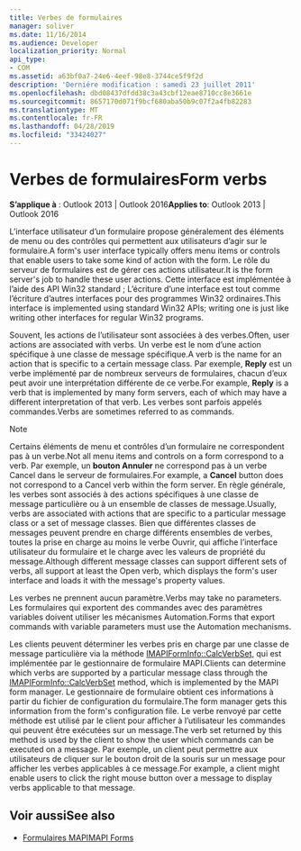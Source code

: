 ```yaml
---
title: Verbes de formulaires
manager: soliver
ms.date: 11/16/2014
ms.audience: Developer
localization_priority: Normal
api_type:
- COM
ms.assetid: a63bf0a7-24e6-4eef-98e8-3744ce5f9f2d
description: 'Derniére modification : samedi 23 juillet 2011'
ms.openlocfilehash: dbd08437dfdd38c3a43cbf12eae8710cc8e3661e
ms.sourcegitcommit: 8657170d071f9bcf680aba50b9c07f2a4fb82283
ms.translationtype: MT
ms.contentlocale: fr-FR
ms.lasthandoff: 04/28/2019
ms.locfileid: "33424027"
---
```

# <a name="form-verbs"></a><span data-ttu-id="6b17b-103">Verbes de formulaires</span><span class="sxs-lookup"><span data-stu-id="6b17b-103">Form verbs</span></span>

<span data-ttu-id="6b17b-104">**S’applique à** : Outlook 2013 | Outlook 2016</span><span class="sxs-lookup"><span data-stu-id="6b17b-104">**Applies to**: Outlook 2013 | Outlook 2016</span></span> 
  
<span data-ttu-id="6b17b-105">L’interface utilisateur d’un formulaire propose généralement des éléments de menu ou des contrôles qui permettent aux utilisateurs d’agir sur le formulaire.</span><span class="sxs-lookup"><span data-stu-id="6b17b-105">A form's user interface typically offers menu items or controls that enable users to take some kind of action with the form.</span></span> <span data-ttu-id="6b17b-106">Le rôle du serveur de formulaires est de gérer ces actions utilisateur.</span><span class="sxs-lookup"><span data-stu-id="6b17b-106">It is the form server's job to handle these user actions.</span></span> <span data-ttu-id="6b17b-107">Cette interface est implémentée à l’aide des API Win32 standard ; L’écriture d’une interface est tout comme l’écriture d’autres interfaces pour des programmes Win32 ordinaires.</span><span class="sxs-lookup"><span data-stu-id="6b17b-107">This interface is implemented using standard Win32 APIs; writing one is just like writing other interfaces for regular Win32 programs.</span></span>
  
<span data-ttu-id="6b17b-108">Souvent, les actions de l’utilisateur sont associées à des verbes.</span><span class="sxs-lookup"><span data-stu-id="6b17b-108">Often, user actions are associated with verbs.</span></span> <span data-ttu-id="6b17b-109">Un verbe est le nom d’une action spécifique à une classe de message spécifique.</span><span class="sxs-lookup"><span data-stu-id="6b17b-109">A verb is the name for an action that is specific to a certain message class.</span></span> <span data-ttu-id="6b17b-110">Par exemple, **Reply** est un verbe implémenté par de nombreux serveurs de formulaires, chacun d’eux peut avoir une interprétation différente de ce verbe.</span><span class="sxs-lookup"><span data-stu-id="6b17b-110">For example, **Reply** is a verb that is implemented by many form servers, each of which may have a different interpretation of that verb.</span></span> <span data-ttu-id="6b17b-111">Les verbes sont parfois appelés commandes.</span><span class="sxs-lookup"><span data-stu-id="6b17b-111">Verbs are sometimes referred to as commands.</span></span> 
  
> [!NOTE]
> <span data-ttu-id="6b17b-112">Certains éléments de menu et contrôles d’un formulaire ne correspondent pas à un verbe.</span><span class="sxs-lookup"><span data-stu-id="6b17b-112">Not all menu items and controls on a form correspond to a verb.</span></span> <span data-ttu-id="6b17b-113">Par exemple, un **bouton Annuler** ne correspond pas à un verbe Cancel dans le serveur de formulaires.</span><span class="sxs-lookup"><span data-stu-id="6b17b-113">For example, a **Cancel** button does not correspond to a Cancel verb within the form server.</span></span> <span data-ttu-id="6b17b-114">En règle générale, les verbes sont associés à des actions spécifiques à une classe de message particulière ou à un ensemble de classes de message.</span><span class="sxs-lookup"><span data-stu-id="6b17b-114">Usually, verbs are associated with actions that are specific to a particular message class or a set of message classes.</span></span> <span data-ttu-id="6b17b-115">Bien que différentes classes de messages peuvent prendre en charge différents ensembles de verbes, toutes la prise en charge au moins le verbe Ouvrir, qui affiche l’interface utilisateur du formulaire et le charge avec les valeurs de propriété du message.</span><span class="sxs-lookup"><span data-stu-id="6b17b-115">Although different message classes can support different sets of verbs, all support at least the Open verb, which displays the form's user interface and loads it with the message's property values.</span></span> 
  
<span data-ttu-id="6b17b-116">Les verbes ne prennent aucun paramètre.</span><span class="sxs-lookup"><span data-stu-id="6b17b-116">Verbs may take no parameters.</span></span> <span data-ttu-id="6b17b-117">Les formulaires qui exportent des commandes avec des paramètres variables doivent utiliser les mécanismes Automation.</span><span class="sxs-lookup"><span data-stu-id="6b17b-117">Forms that export commands with variable parameters must use the Automation mechanisms.</span></span>
  
<span data-ttu-id="6b17b-118">Les clients peuvent déterminer les verbes pris en charge par une classe de message particulière via la méthode [IMAPIFormInfo::CalcVerbSet,](imapiforminfo-calcverbset.md) qui est implémentée par le gestionnaire de formulaire MAPI.</span><span class="sxs-lookup"><span data-stu-id="6b17b-118">Clients can determine which verbs are supported by a particular message class through the [IMAPIFormInfo::CalcVerbSet](imapiforminfo-calcverbset.md) method, which is implemented by the MAPI form manager.</span></span> <span data-ttu-id="6b17b-119">Le gestionnaire de formulaire obtient ces informations à partir du fichier de configuration du formulaire.</span><span class="sxs-lookup"><span data-stu-id="6b17b-119">The form manager gets this information from the form's configuration file.</span></span> <span data-ttu-id="6b17b-120">Le verbe renvoyé par cette méthode est utilisé par le client pour afficher à l’utilisateur les commandes qui peuvent être exécutées sur un message.</span><span class="sxs-lookup"><span data-stu-id="6b17b-120">The verb set returned by this method is used by the client to show the user which commands can be executed on a message.</span></span> <span data-ttu-id="6b17b-121">Par exemple, un client peut permettre aux utilisateurs de cliquer sur le bouton droit de la souris sur un message pour afficher les verbes applicables à ce message.</span><span class="sxs-lookup"><span data-stu-id="6b17b-121">For example, a client might enable users to click the right mouse button over a message to display verbs applicable to that message.</span></span> 
  
## <a name="see-also"></a><span data-ttu-id="6b17b-122">Voir aussi</span><span class="sxs-lookup"><span data-stu-id="6b17b-122">See also</span></span>

- [<span data-ttu-id="6b17b-123">Formulaires MAPI</span><span class="sxs-lookup"><span data-stu-id="6b17b-123">MAPI Forms</span></span>](mapi-forms.md)

